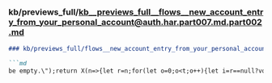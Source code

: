 ### kb/previews_full/kb__previews_full__flows__new_account_entry_from_your_personal_account@auth.har.part007.md.part002.md

```md
### kb/previews_full/flows__new_account_entry_from_your_personal_account@auth.har.part007.md (part 002)

```md
be empty.\");return X(n=>{let r=n;for(let o=0;o<t;o++){let i=r==null?void 0:r[e[o]]
```

```

```

